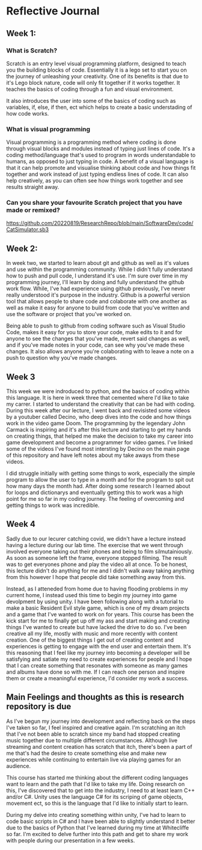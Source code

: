 # Reflective Journal

## Week 1:

### What is Scratch?

Scratch is an entry level visual programming platform, designed to teach you the building blocks of code. Essentially it is a lego set to start you on the journey of unleashing your creativity. One of its benefits is that due to it's Lego block nature, code will only fit together if it works together. It teaches the basics of coding through a fun and visual environment.

It also introduces the user into some of the basics of coding such as variables, if, else, if then, ect which helps to create a basic understading of how code works.

### What is visual programming

Visual programming is a programming method where coding is done through visual blocks and modules instead of typing just lines of code. It's a coding method/language that's used to program in words understandable to humans, as opposed to just typing in code. A benefit of a visual language is that it can help promote and visualise thinking about code and how things fit together and work instead of just typing endless lines of code. It can also help creatively, as you can often see how things work together and see results straight away.

### Can you share your favourite Scratch project that you have made or remixed?

https://github.com/20220819/ResearchRepo/blob/main/SoftwareDev/code/CatSimulator.sb3

## Week 2:

In week two, we started to learn about git and github as well as it's values and use within the programming community. While I didn't fully understand how to push and pull code, I understand it's use. I'm sure over time in my programming journey, I'll learn by doing and fully understand the github work flow. While, I've had experience using github previously, I've never really understood it's purpose in the industry. Github is a powerful version tool that allows people to share code and colaborate with one another as well as make it easy for anyone to build from code that you've written and use the software or project that you've worked on.

Being able to push to github from coding software such as Visual Studio Code, makes it easy for you to store your code, make edits to it and for anyone to see the changes that you've made, revert said changes as well, and if you've made notes in your code, can see why you've made these changes. It also allows anyone you're colaborating with to leave a note on a push to question why you've made changes.

## Week 3

This week we were indroduced to python, and the basics of coding within this language. It is here in week three that cemented where I'd like to take my carrer. I started to understand the creativity that can be had with coding. During this week after our lecture, I went back and revisisted some videos by a youtuber called Decino, who deep dives into the code and how things work in the video game Doom. The programming by the legendary John Carmack is inspiring and it's after this lecture and starting to get my hands on creating things, that helped me make the decision to take my career into game development and become a programmer for video games. I've linked some of the videos I've found most intersting by Decino on the main page of this repository and have left notes about my take aways from these videos.

I did struggle initially with getting some things to work, especially the simple program to allow the user to type in a month and for the program to spit out how many days the month had. After doing some research I learned about for loops and dictionarys and eventually getting this to work was a high point for me so far in my coding journey. The feeling of overcoming and getting things to work was incredible.

## Week 4

Sadly due to our lecurer catching covid, we didn't have a lecture instead having a lecture during our lab time. The exercise that we went through involved everyone taking out their phones and being to film silmutainiously. As soon as someone left the frame, everyone stopped filming. The result was to get everyones phone and play the video all at once. To be honest, this lecture didn't do anything for me and I didn't walk away taking anything from this however I hope that people did take something away from this.

Instead, as I atteneded from home due to having flooding problems in my current home, I instead used this time to begin my journey into game devolpment by using unity. I have been following along with a tutorial to make a basic Resident Evil style game, which is one of my dream projects and a game that I've wanted to work on for years. This course has been the kick start for me to finally get up off my ass and start making and creating things I've wanted to create but have lacked the drive to do so. I've been creative all my life, mostly with music and more recently with content creation. One of the biggest things I get out of creating content and experiences is getting to engage with the end user and entertain them. It's this reasoning that I feel like my journey into becoming a developer will be satisfying and satiate my need to create experiences for people and I hope that I can create something that resonates with someone as many games and albums have done so with me. If I can reach one person and inspire them or create a meaningful experience, I'd consider my work a success.

## Main Feelings and thoughts as this is research repository is due

As I've begun my journey into development and reflecting back on the steps I've taken so far, I feel inspired and creative again. I'm scratching an itch that I've not been able to scratch since my band had stopped creating music together due to multiple different circumstances. Although live streaming and content creation has scratch that itch, there's been a part of me that's had the desire to create something else and make new experiences while continuing to entertain live via playing games for an audience.

This course has started me thinking about the different coding languages want to learn and the path that I'd like to take my life. Doing research on this, I've discovered that to get into the industry, I need to at least learn C++ and/or C#. Unity uses the language C# for its scriping of game objects, movement ect, so this is the language that I'd like to initially start to learn.

During my delve into creating something within unity, I've had to learn to code basic scripts in C# and I have been able to slightly understand it better due to the basics of Python that I've learned during my time at Whitecliffe so far. I'm excited to delve further into this path and get to share my work with people during our presentation in a few weeks.





